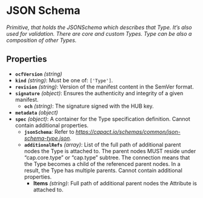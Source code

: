 # JSON Schema

*Primitive, that holds the JSONSchema which describes that Type. It’s also used for validation. There are core and custom Types. Type can be also a composition of other Types.*

## Properties

- **`ocfVersion`** *(string)*
- **`kind`** *(string)*: Must be one of: `['Type']`.
- **`revision`** *(string)*: Version of the manifest content in the SemVer format.
- **`signature`** *(object)*: Ensures the authenticity and integrity of a given manifest.
  - **`och`** *(string)*: The signature signed with the HUB key.
- **`metadata`** *(object)*
- **`spec`** *(object)*: A container for the Type specification definition. Cannot contain additional properties.
  - **`jsonSchema`**: Refer to *https://capact.io/schemas/common/json-schema-type.json*.
  - **`additionalRefs`** *(array)*: List of the full path of additional parent nodes the Type is attached to. The parent nodes MUST reside under “cap.core.type” or “cap.type” subtree. The connection means that the Type becomes a child of the referenced parent nodes. In a result, the Type has multiple parents. Cannot contain additional properties.
    - **Items** *(string)*: Full path of additional parent nodes the Attribute is attached to.
